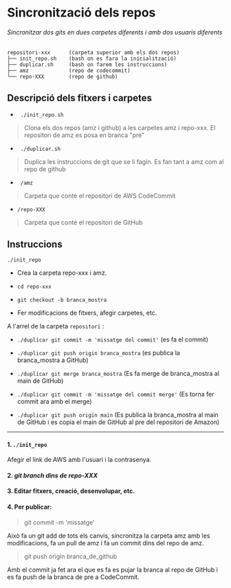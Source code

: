
# Sincronització dels repos

###### Sincronitzar dos gits en dues carpetes diferents i amb dos usuaris diferents 

``` 
repositori-xxx      (carpeta superior amb els dos repos)
├── init_repo.sh    (bash on es fara la inicialització)
├── duplicar.sh     (bash on farem les instruccions)
├── amz             (repo de codecommit)
└── repo-XXX        (repo de github)
```

## Descripció dels fitxers i carpetes

* ` ./init_repo.sh`
>Clona els dos repos (amz i github) a les carpetes amz i repo-xxx. El repositori de amz es posa en branca "pre"

* ` ./duplicar.sh`
>Duplica les instruccions de git que se li fagin. Es fan tant a amz com al repo de github

* ` /amz`
>Carpeta que conté el repositori de AWS CodeCommit

* `/repo-XXX`
>Carpeta que conté el repositori de GitHub

## Instruccions

``./init_repo``

* Crea la carpeta repo-xxx i amz.

* `cd repo-xxx`

* `git checkout -b branca_mostra`

* Fer modificacions de fitxers, afegir carpetes, etc.

A l'arrel de la carpeta ``repositori`` :

* ``./duplicar git commit -m 'missatge del commit'`` (es fa el commit)

* ``./duplicar git push origin branca_mostra`` (es publica la branca_mostra a GitHub)

* ``./duplicar git merge branca_mostra`` (Es fa merge de branca_mostra al main de GitHub)
* ``./duplicar git commit -m 'missatge del commit merge'`` (Es torna fer commit ara amb el merge)
* ``./duplicar git push origin main`` 
(Es publica la branca_mostra al main de GitHub i es copia el main de GitHub al pre del repositori de Amazon)

----
#### 1. ``./init_repo``
Afegir el link de AWS amb l'usuari i la contrasenya.
#### 2. *git branch dins de repo-XXX*
#### 3. Editar fitxers, creació, desenvolupar, etc.
#### 4. Per publicar:

> git commit -m 'missatge' 

Això fa un git add de tots els canvis, sincronitza la carpeta amz amb les modificacions, fa un pull de amz i fa un commit dins del repo de amz.

> git push origin branca_de_github

Amb el commit ja fet ara el que es fa es pujar la branca al repo de GitHub i es fa push de la branca de pre a CodeCommit.
